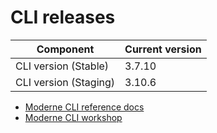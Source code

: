 # CLI releases

| Component             | Current version |
| --------------------- | --------------- |
| CLI version (Stable)  | 3.7.10          |
| CLI version (Staging) | 3.10.6           |

* [Moderne CLI reference docs](../user-documentation/moderne-cli/cli-reference.md)
* [Moderne CLI workshop](../user-documentation/workshops/moderne-cli-exercise.md)
